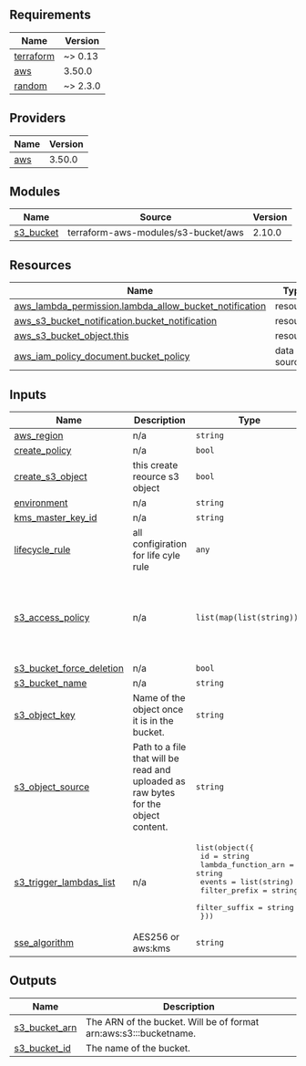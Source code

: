 <!-- BEGIN_TF_DOCS -->
## Requirements

| Name | Version |
|------|---------|
| <a name="requirement_terraform"></a> [terraform](#requirement\_terraform) | ~> 0.13 |
| <a name="requirement_aws"></a> [aws](#requirement\_aws) | 3.50.0 |
| <a name="requirement_random"></a> [random](#requirement\_random) | ~> 2.3.0 |

## Providers

| Name | Version |
|------|---------|
| <a name="provider_aws"></a> [aws](#provider\_aws) | 3.50.0 |

## Modules

| Name | Source | Version |
|------|--------|---------|
| <a name="module_s3_bucket"></a> [s3\_bucket](#module\_s3\_bucket) | terraform-aws-modules/s3-bucket/aws | 2.10.0 |

## Resources

| Name | Type |
|------|------|
| [aws_lambda_permission.lambda_allow_bucket_notification](https://registry.terraform.io/providers/hashicorp/aws/3.50.0/docs/resources/lambda_permission) | resource |
| [aws_s3_bucket_notification.bucket_notification](https://registry.terraform.io/providers/hashicorp/aws/3.50.0/docs/resources/s3_bucket_notification) | resource |
| [aws_s3_bucket_object.this](https://registry.terraform.io/providers/hashicorp/aws/3.50.0/docs/resources/s3_bucket_object) | resource |
| [aws_iam_policy_document.bucket_policy](https://registry.terraform.io/providers/hashicorp/aws/3.50.0/docs/data-sources/iam_policy_document) | data source |

## Inputs

| Name | Description | Type | Default | Required |
|------|-------------|------|---------|:--------:|
| <a name="input_aws_region"></a> [aws\_region](#input\_aws\_region) | n/a | `string` | `"us-east-1"` | no |
| <a name="input_create_policy"></a> [create\_policy](#input\_create\_policy) | n/a | `bool` | `false` | no |
| <a name="input_create_s3_object"></a> [create\_s3\_object](#input\_create\_s3\_object) | this create reource s3 object | `bool` | `false` | no |
| <a name="input_environment"></a> [environment](#input\_environment) | n/a | `string` | `"dev"` | no |
| <a name="input_kms_master_key_id"></a> [kms\_master\_key\_id](#input\_kms\_master\_key\_id) | n/a | `string` | `""` | no |
| <a name="input_lifecycle_rule"></a> [lifecycle\_rule](#input\_lifecycle\_rule) | all configiration for life cyle rule | `any` | `[]` | no |
| <a name="input_s3_access_policy"></a> [s3\_access\_policy](#input\_s3\_access\_policy) | n/a | `list(map(list(string)))` | <pre>[<br>  {<br>    "actions": [],<br>    "principals": [],<br>    "resources": []<br>  }<br>]</pre> | no |
| <a name="input_s3_bucket_force_deletion"></a> [s3\_bucket\_force\_deletion](#input\_s3\_bucket\_force\_deletion) | n/a | `bool` | `false` | no |
| <a name="input_s3_bucket_name"></a> [s3\_bucket\_name](#input\_s3\_bucket\_name) | n/a | `string` | `"my-bucket"` | no |
| <a name="input_s3_object_key"></a> [s3\_object\_key](#input\_s3\_object\_key) | Name of the object once it is in the bucket. | `string` | `"java-basic-1.0"` | no |
| <a name="input_s3_object_source"></a> [s3\_object\_source](#input\_s3\_object\_source) | Path to a file that will be read and uploaded as raw bytes for the object content. | `string` | `"java-basic-1.0.jar"` | no |
| <a name="input_s3_trigger_lambdas_list"></a> [s3\_trigger\_lambdas\_list](#input\_s3\_trigger\_lambdas\_list) | n/a | <pre>list(object({<br>    id                  = string<br>    lambda_function_arn = string<br>    events              = list(string)<br>    filter_prefix       = string<br>    filter_suffix       = string<br>  }))</pre> | `[]` | no |
| <a name="input_sse_algorithm"></a> [sse\_algorithm](#input\_sse\_algorithm) | AES256 or aws:kms | `string` | `"AES256"` | no |

## Outputs

| Name | Description |
|------|-------------|
| <a name="output_s3_bucket_arn"></a> [s3\_bucket\_arn](#output\_s3\_bucket\_arn) | The ARN of the bucket. Will be of format arn:aws:s3:::bucketname. |
| <a name="output_s3_bucket_id"></a> [s3\_bucket\_id](#output\_s3\_bucket\_id) | The name of the bucket. |
<!-- END_TF_DOCS -->